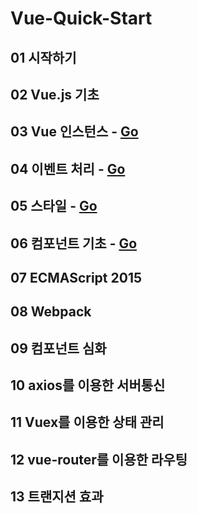 # Vue-Quick-Start
## 01 시작하기

## 02 Vue.js 기초

## 03 Vue 인스턴스 - [Go](/Vue-Quick-Start/03/)

## 04 이벤트 처리 - [Go](/Vue-Quick-Start/04/)

## 05 스타일 - [Go](/Vue-Quick-Start/05/)

## 06 컴포넌트 기초 - [Go](/Vue-Quick-Start/06/)

## 07 ECMAScript 2015

## 08 Webpack

## 09 컴포넌트 심화

## 10 axios를 이용한 서버통신

## 11 Vuex를 이용한 상태 관리

## 12 vue-router를 이용한 라우팅

## 13 트랜지션 효과


